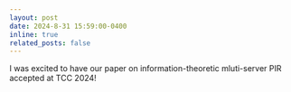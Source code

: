 ```yaml
---
layout: post
date: 2024-8-31 15:59:00-0400
inline: true
related_posts: false
---
```


I was excited to have our paper on information-theoretic mluti-server PIR accepted at TCC 2024!
